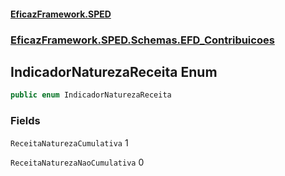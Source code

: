 #### [EficazFramework.SPED](EficazFrameworkSPED.md 'EficazFramework SPED')
### [EficazFramework.SPED.Schemas.EFD_Contribuicoes](EficazFramework.SPED.Schemas.EFD_Contribuicoes.md 'EficazFramework.SPED.Schemas.EFD_Contribuicoes')

## IndicadorNaturezaReceita Enum

```csharp
public enum IndicadorNaturezaReceita
```
### Fields

<a name='EficazFramework.SPED.Schemas.EFD_Contribuicoes.IndicadorNaturezaReceita.ReceitaNaturezaCumulativa'></a>

`ReceitaNaturezaCumulativa` 1

<a name='EficazFramework.SPED.Schemas.EFD_Contribuicoes.IndicadorNaturezaReceita.ReceitaNaturezaNaoCumulativa'></a>

`ReceitaNaturezaNaoCumulativa` 0